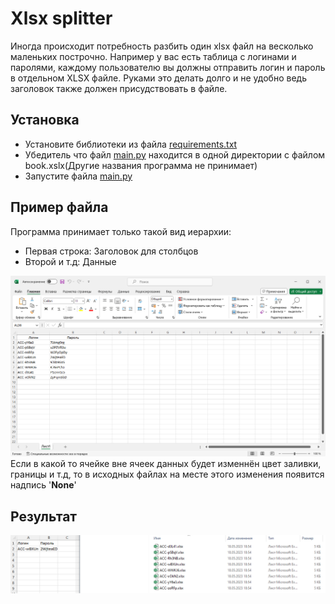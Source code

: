 # Xlsx splitter

Иногда происходит потребность разбить один xlsx файл на весколько маленьких построчно. Например у вас есть таблица с логинами и паролями, каждому пользователю вы должны отправить логин и пароль в отдельном XLSX файле. Руками это делать долго и не удобно ведь заголовок также должен присудствовать в файле.

## Установка
 - Установите библиотеки из файла [requirements.txt](https://github.com/Thorgathis/xlsx-splitter/blob/master/requirements.txt)
 - Убедитель что файл [main.py](https://github.com/Thorgathis/xlsx-splitter/blob/master/main.py) находится в одной директории с файлом book.xslx(Другие названия программа не принимает)
 - Запустите файла [main.py](https://github.com/Thorgathis/xlsx-splitter/blob/master/main.py)

## Пример файла
Программа принимает только такой вид иерархии:
 - Первая строка: Заголовок для столбцов
 - Второй и т.д: Данные

<img src="readme/img.png">
Если в какой то ячейке вне ячеек данных будет изменнён цвет заливки, границы и т.д, то в исходных файлах на месте этого изменения появится надпись '<strong>None</strong>'

## Результат
<img src="readme/out.png">
